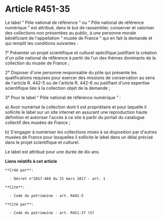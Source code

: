 # Article R451-35

Le label “ Pôle national de référence ” ou “ Pôle national de référence numérique ” est attribué, dans le but de rassembler,
conserver et valoriser des collections non présentées au public, à une personne morale bénéficiant de l'appellation “ musée
de France ” qui en fait la demande et qui remplit les conditions suivantes : 

1° Présenter un projet scientifique et culturel spécifique justifiant la création d'un pôle national de référence à partir de
l'un des thèmes dominants de la collection du musée de France ; 

2° Disposer d'une personne responsable du pôle qui présente les qualifications requises pour exercer des missions de
conservation au sens de l'article R. 442-5 ou de l'article R. 442-6 ou justifiant d'une expertise scientifique liée à la
collection objet de la demande ; 

3° Pour le label “ Pôle national de référence numérique ” : 

a) Avoir numérisé la collection dont il est propriétaire et pour laquelle il sollicite le label sur un site internet en
assurant une reproduction haute définition et autoriser l'accès à ce site à partir du portail du catalogue collectif des
musées de France ; 

b) S'engager à numériser les collections mises à sa disposition par d'autres musées de France pour lesquelles il sollicite le
label dans un délai précisé dans le projet scientifique et culturel. 

Le label est attribué pour une durée de dix ans.

**Liens relatifs à cet article**

	**Créé par**:

	  - Décret n°2017-469 du 31 mars 2017 - art. 1

	**Cite**:

	  - Code du patrimoine - art. R442-5

	**Cité par**:

	  - Code du patrimoine - art. R451-37 (V)
